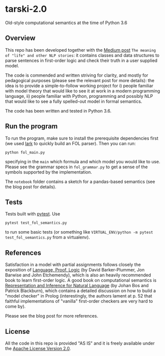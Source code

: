 # tarski-2.0
Old-style computational semantics at the time of Python 3.6

## Overview
This repo has been developed together with the [Medium post](https://docs.pytest.org/) `The meaning of "life" and other NLP stories`:
it contains classes and data structures to parse sentences in first-order logic and check their truth in a user supplied model. 

The code is commended and written striving for clarity, and mostly for pedagogical purposes (please see the relevant post for more details): 
the idea is to provide a simple-to-follow working project for i) people familiar with model theory that would like to see
it at work in a modern programming language, ii) people familiar with Python, programming and possibly NLP that would like to see
a fully spelled-out model in formal semantics.

The code has been written and tested in Python 3.6.

## Run the program
To run the program, make sure to install the prerequisite dependencies first (we used [lark](https://github.com/lark-parser/lark) to 
quickly build an FOL parser). Then you can run:

```python fol_main.py```

specifying in the `main` which formula and which model you would like to use. Please see the grammar specs in `fol_grammar.py` to get 
a sense of the symbols supported by the implementation. 

The `notebook` folder contains a sketch for a pandas-based semantics (see the blog post for details).


## Tests
Tests built with [pytest](https://docs.pytest.org/). Use

```pytest test_fol_semantics.py```

to run some basic tests (or something like `VIRTUAL_ENV/python -m pytest test_fol_semantics.py` from a virtualenv).

## References
Satisfaction in a model with partial assignments follows closely the exposition of [Language, Proof, Logic](https://www.amazon.com/Language-Proof-Logic-David-Barker-Plummer/dp/1575866323)
(by David Barker-Plummer, Jon Barwise and John Etchemendy), which is also an heavily recommended book to learn first-order logic. A good book on
computational semantics is [Representation and Inference for Natural Language](https://www.press.uchicago.edu/ucp/books/book/distributed/R/bo3685980.html) 
(by Johan Bos and Patrick Blackburn), which contains a detailed discussion on how to build a "model checker" in Prolog
(interestingly, the authors lament at p. 52 that faithful implementations of "vanilla" first-order checkers are very hard to come by).

Please see the blog post for more references. 

## License
All the code in this repo is provided "AS IS" and it is freely available under the [Apache License Version 2.0](https://www.apache.org/licenses/LICENSE-2.0).